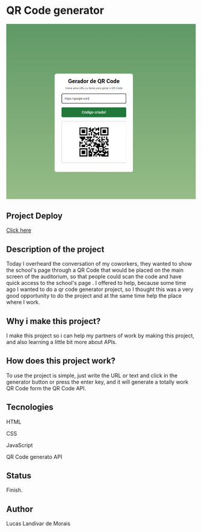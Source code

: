 <h1>QR Code generator</h1>
  <img src="Captura de Tela (20).png">

<h2>Project Deploy</h2>
 <a href="https://gerador-q-rcode-6xvhtdk6o-lucaslandivar.vercel.app" target="_blank">Click here</a>
  
<h2>Description of the project</h2>
<p>Today I overheard the conversation of my coworkers, they wanted to show the school's page through a QR Code that would be placed on the main screen of the auditorium, so that people could scan the code and have quick access to the school's page . I offered to help, because some time ago I wanted to do a qr code generator project, so I thought this was a very good opportunity to do the project and at the same time help the place where I work.</p> 

<h2>Why i make this project?</h2>
<p>I make this project so i can help my partners of work by making this project, and also learning a little bit more about APIs.</p>

<h2>How does this project work?</h2>
<P>To use the project is simple, just write the URL or text and click in the generator button or press the enter key, and it will generate a totally work QR Code form the QR Code API.</p>

<h2>Tecnologies</h2>
<p>HTML</p>
<p>CSS</p>
<p>JavaScript</p>
<p>QR Code generato API</p>

<h2>Status</h2>
<p>Finish.</p>

<h2>Author</h2>
<p>Lucas Landivar de Morais</p>
